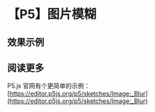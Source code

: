 # 【P5】图片模糊

## 效果示例

<Article-C210206-BlurStandards />

## 阅读更多

P5.js 官网有个更简单的示例：[https://editor.p5js.org/p5/sketches/Image:_Blur](https://editor.p5js.org/p5/sketches/Image:_Blur)
